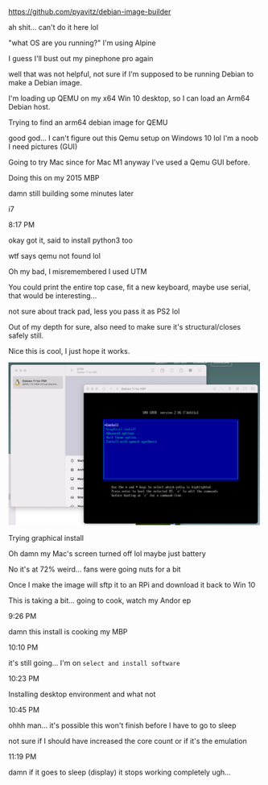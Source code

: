 https://github.com/pyavitz/debian-image-builder

ah shit... can't do it here lol

"what OS are you running?" I'm using Alpine

I guess I'll bust out my pinephone pro again

well that was not helpful, not sure if I'm supposed to be running Debian to make a Debian image.

I'm loading up QEMU on my x64 Win 10 desktop, so I can load an Arm64 Debian host.

Trying to find an arm64 debian image for QEMU

good god... I can't figure out this Qemu setup on Windows 10 lol I'm a noob I need pictures (GUI)

Going to try Mac since for Mac M1 anyway I've used a Qemu GUI before.

Doing this on my 2015 MBP

damn still building some minutes later

i7

8:17 PM

okay got it, said to install python3 too

wtf says qemu not found lol

Oh my bad, I misremembered I used UTM

You could print the entire top case, fit a new keyboard, maybe use serial, that would be interesting...

not sure about track pad, less you pass it as PS2 lol

Out of my depth for sure, also need to make sure it's structural/closes safely still.

Nice this is cool, I just hope it works.

<img src="./utm-qemu.png" width="500"/>

Trying graphical install

Oh damn my Mac's screen turned off lol maybe just battery

No it's at 72% weird... fans were going nuts for a bit

Once I make the image will sftp it to an RPi and download it back to Win 10

This is taking a bit... going to cook, watch my Andor ep

9:26 PM

damn this install is cooking my MBP

10:10 PM

it's still going... I'm on `select and install software`

10:23 PM

Installing desktop environment and what not

10:45 PM

ohhh man... it's possible this won't finish before I have to go to sleep

not sure if I should have increased the core count or if it's the emulation

11:19 PM

damn if it goes to sleep (display) it stops working completely ugh...
